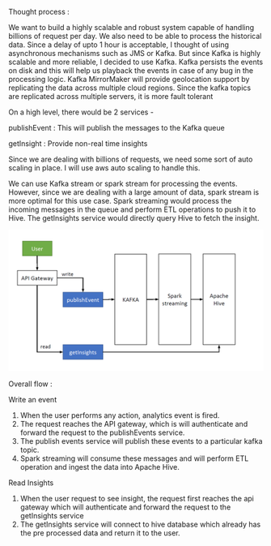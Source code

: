 Thought process : 

We want to build a highly scalable and robust system capable of handling billions of request per day. We also need to be able to process the historical data. Since a delay of upto 1 hour is acceptable, I thought of using asynchronous mechanisms such as JMS or Kafka. But since Kafka is highly scalable and more reliable, I decided to use Kafka. Kafka persists the events on disk and this will help us playback the events in case of any bug in the processing logic. Kafka MirrorMaker will provide geolocation support by replicating the data across multiple cloud regions. Since the kafka topics are replicated across multiple servers, it is more fault tolerant

On a high level, there would be 2 services - 

publishEvent : This will publish the messages to the Kafka queue

getInsight : Provide non-real time insights

Since we are dealing with billions of requests, we need some sort of auto scaling in place. I will use aws auto scaling to handle this.

We can use Kafka stream or spark stream for processing the events. However, since we are dealing with a large amount of data, spark stream is more optimal for this use case. Spark streaming would process the incoming messages in the queue and perform ETL operations to push it to Hive. The getInsights service would directly query Hive to fetch the insight. 


![alt text](https://github.com/guptemeghan/SDEChallenge/blob/master/Design%20Question/Capture.PNG)

Overall flow :

Write an event

1. When the user performs any action, analytics event is fired.
2. The request reaches the API gateway, which is will authenticate and forward the request to the publishEvents service.
3. The publish events service will publish these events to a particular kafka topic.
4. Spark streaming will consume these messages and will perform ETL operation and ingest the data into Apache Hive.


Read Insights 

1. When the user request to see insight, the request first reaches the api gateway which will authenticate and forward the request to the getInsights service
2. The getInsights service will connect to hive database which already has the pre processed data and return it to the user.



